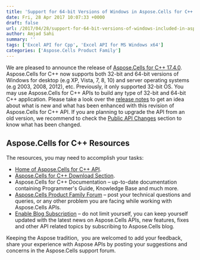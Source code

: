 ```yaml
---
title: 'Support for 64-bit Versions of Windows in Aspose.Cells for C++ 17.4.0'
date: Fri, 28 Apr 2017 10:07:33 +0000
draft: false
url: /2017/04/28/support-for-64-bit-versions-of-windows-included-in-aspose.cells-for-c-17.4.0/
author: Amjad Sahi
summary: ''
tags: ['Excel API for Cpp', 'Excel API for MS Windows x64']
categories: ['Aspose.Cells Product Family']
---
```


We are pleased to announce the release of [Aspose.Cells for C++ 17.4.0][1]. Aspose.Cells for C++ now supports both 32-bit and 64-bit versions of Windows for desktop (e.g XP, Vista, 7, 8, 10) and server operating systems (e.g 2003, 2008, 2012), etc. Previously, it only supported 32-bit OS. You may use Aspose.Cells for C++ APIs to build any type of 32-bit and 64-bit C++ application. Please take a look over the [release notes][2] to get an idea about what is new and what has been enhanced with this revision of Aspose.Cells for C++ API. If you are planning to upgrade the API from an old version, we recommend to check the [Public API Changes][3] section to know what has been changed.

## Aspose.Cells for C++ Resources

The resources, you may need to accomplish your tasks:

*   [Home of Aspose.Cells for C++ API][4].
*   [Aspose.Cells for C++ Download Section][5].
*   Aspose.Cells for C++ Documentation – up-to-date documentation containing Programmer's Guide, Knowledge Base and much more.
*   [Aspose.Cells Product Family Forum][6] – post your technical questions and queries, or any other problem you are facing while working with Aspose.Cells APIs.
*   [Enable Blog Subscription][7] – do not limit yourself, you can keep yourself updated with the latest news on Aspose.Cells APIs, new features, fixes and other API related topics by subscribing to Aspose.Cells blog.

Keeping the Aspose tradition,  you are welcomed to add your feedback, share your experience with Aspose APIs by posting your suggestions and concerns in the Aspose.Cells support forum.




[1]: https://downloads.aspose.com/cells/cpp/new-releases/aspose.cells-for-c---17.4.0/
[2]: https://docs.aspose.com/display/cellscpp/Aspose.Cells+for+CPP+17.4.0+Release+Notes
[3]: https://docs.aspose.com/display/cellscpp/Migrating+from+Earlier+Versions+of+Aspose.Cells
[4]: http://www.aspose.com/products/cells/cpp
[5]: http://downloads.aspose.com/cells/cpp
[6]: https://forum.aspose.com/c/cells
[7]: https://blog.aspose.com/category/aspose-products/aspose-cells-product-family/





